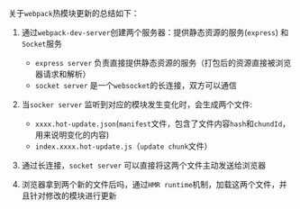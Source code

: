 关于`webpack`热模块更新的总结如下：

1. 通过`webpack-dev-server`创建两个服务器：提供静态资源的服务(`express`) 和 `Socket`服务
   * `express server` 负责直接提供静态资源的服务（打包后的资源直接被浏览器请求和解析）
   * `socket server` 是一个`websocket`的长连接，双方可以通信
2. 当`socker server` 监听到对应的模块发生变化时，会生成两个文件:
   * `xxxx.hot-update.json`(`manifest`文件，包含了文件内容`hash`和`chundId`，用来说明变化的内容) 
   *  `index.xxxx.hot-update.js`（`update chunk`文件）

3. 通过长连接，`socket server` 可以直接将这两个文件主动发送给浏览器
4. 浏览器拿到两个新的文件后吗，通过`HMR runtime`机制，加载这两个文件，并且针对修改的模块进行更新